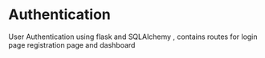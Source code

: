# Authentication
User Authentication using flask and SQLAlchemy , contains routes for login page registration page and dashboard 
